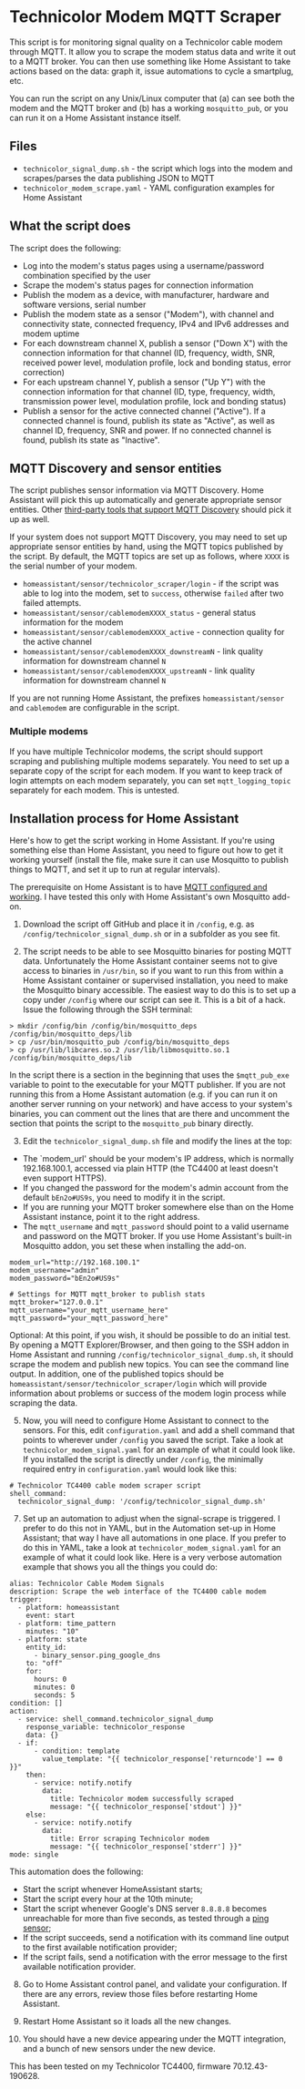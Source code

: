 # Technicolor Modem MQTT Scraper

This script is for monitoring signal quality on a Technicolor cable modem through MQTT. It allow you to scrape the modem status data and write it out to a MQTT broker. You can then use something like Home Assistant to take actions based on the data: graph it, issue automations to cycle a smartplug, etc.

You can run the script on any Unix/Linux computer that (a) can see both the modem and the MQTT broker and (b) has a working `mosquitto_pub`, or you can run it on a Home Assistant instance itself.

## Files 

- `technicolor_signal_dump.sh` - the script which logs into the modem and scrapes/parses the data publishing JSON to MQTT 
- `technicolor_modem_scrape.yaml` - YAML configuration examples for Home Assistant

## What the script does

The script does the following:

- Log into the modem's status pages using a username/password combination specified by the user
- Scrape the modem's status pages for connection information
- Publish the modem as a device, with manufacturer, hardware and software versions, serial number
- Publish the modem state as a sensor ("Modem"), with channel and connectivity state, connected frequency, IPv4 and IPv6 addresses and modem uptime
- For each downstream channel X, publish a sensor ("Down X") with the connection information for that channel (ID, frequency, width, SNR, received power level, modulation profile, lock and bonding status, error correction)
- For each upstream channel Y, publish a sensor ("Up Y") with the connection information for that channel (ID, type, frequency, width, transmission power level, modulation profile, lock and bonding status)
- Publish a sensor for the active connected channel ("Active"). If a connected channel is found, publish its state as "Active", as well as channel ID, frequency, SNR and power. If no connected channel is found, publish its state as "Inactive".

## MQTT Discovery and sensor entities 

The script publishes sensor information via MQTT Discovery. Home Assistant will pick this up automatically and generate appropriate sensor entities. Other [third-party tools that support MQTT Discovery](https://www.home-assistant.io/integrations/mqtt#support-by-third-party-tools) should pick it up as well. 

If your system does not support MQTT Discovery, you may need to set up appropriate sensor entities by hand, using the MQTT topics published by the script. By default, the MQTT topics are set up as follows, where `XXXX` is the serial number of your modem. 

- `homeassistant/sensor/technicolor_scraper/login` - if the script was able to log into the modem, set to `success`, otherwise `failed` after two failed attempts.  
- `homeassistant/sensor/cablemodemXXXX_status` - general status information for the modem 
- `homeassistant/sensor/cablemodemXXXX_active` - connection quality for the active channel
- `homeassistant/sensor/cablemodemXXXX_downstreamN` - link quality information for downstream channel `N`
- `homeassistant/sensor/cablemodemXXXX_upstreamN` - link quality information for downstream channel `N`

If you are not running Home Assistant, the prefixes `homeassistant/sensor` and `cablemodem` are configurable in the script.

### Multiple modems

If you have multiple Technicolor modems, the script should support scraping and publishing multiple modems separately. You need to set up a separate copy of the script for each modem. If you want to keep track of login attempts on each modem separately, you can set `mqtt_logging_topic` separately for each modem. This is untested.

## Installation process for Home Assistant

Here's how to get the script working in Home Assistant. If you're using something else than Home Assistant, you need to figure out how to get it working yourself (install the file, make sure it can use Mosquitto to publish things to MQTT, and set it up to run at regular intervals).

The prerequisite on Home Assistant is to have [MQTT configured and working](https://www.home-assistant.io/integrations/mqtt/). I have tested this only with Home Assistant's own Mosquitto add-on.

1. Download the script off GitHub and place it in `/config`, e.g. as `/config/technicolor_signal_dump.sh` or in a subfolder as you see fit.

2. The script needs to be able to see Mosquitto binaries for posting MQTT data. Unfortunately the Home Assistant container seems not to give access to binaries in `/usr/bin`, so if you want to run this from within a Home Assistant container or supervised installation, you need to make the Mosquitto binary accessible. The easiest way to do this is to set up a copy under `/config` where our script can see it. This is a bit of a hack. Issue the following through the SSH terminal:
```
> mkdir /config/bin /config/bin/mosquitto_deps /config/bin/mosquitto_deps/lib
> cp /usr/bin/mosquitto_pub /config/bin/mosquitto_deps
> cp /usr/lib/libcares.so.2 /usr/lib/libmosquitto.so.1 /config/bin/mosquitto_deps/lib
```
In the script there is a section in the beginning that uses the `$mqtt_pub_exe` variable to point to the executable for your MQTT publisher. If you are not running this from a Home Assistant automation (e.g. if you can run it on another server running on your network) and have access to your system's binaries, you can comment out the lines that are there and uncomment the section that points the script to the `mosquitto_pub` binary directly. 

3. Edit the `technicolor_signal_dump.sh` file and modify the lines at the top: 
- The `modem_url' should be your modem's IP address, which is normally 192.168.100.1, accessed via plain HTTP (the TC4400 at least doesn't even support HTTPS).
- If you changed the password for the modem's admin account from the default `bEn2o#US9s`, you need to modify it in the script.
- If you are running your MQTT broker somewhere else than on the Home Assistant instance, point it to the right address.
- The `mqtt_username` and `mqtt_password` should point to a valid username and password on the MQTT broker. If you use Home Assistant's built-in Mosquitto addon, you set these when installing the add-on.
```
modem_url="http://192.168.100.1"
modem_username="admin"
modem_password="bEn2o#US9s"

# Settings for MQTT mqtt_broker to publish stats
mqtt_broker="127.0.0.1"
mqtt_username="your_mqtt_username_here"
mqtt_password="your_mqtt_password_here"
```

Optional:
At this point, if you wish, it should be possible to do an initial test. By opening a MQTT Explorer/Browser, and then going to the SSH addon in Home Assistant and running `/config/technicolor_signal_dump.sh`, it should scrape the modem and publish new topics.  You can see the command line output. In addition, one of the published topics should be `homeassistant/sensor/technicolor_scraper/login` which will provide information about problems or success of the modem login process while scraping the data.

5. Now, you will need to configure Home Assistant to connect to the sensors. For this, edit `configuration.yaml` and add a shell command that points to wherever under `/config` you saved the script. Take a look at `technicolor_modem_signal.yaml` for an example of what it could look like. If you installed the script is directly under `/config`, the minimally required entry in `configuration.yaml` would look like this:
```
# Technicolor TC4400 cable modem scraper script
shell_command:
  technicolor_signal_dump: '/config/technicolor_signal_dump.sh'
```

7. Set up an automation to adjust when the signal-scrape is triggered. I prefer to do this not in YAML, but in the Automation set-up in Home Assistant; that way I have all automations in one place. If you prefer to do this in YAML, take a look at `technicolor_modem_signal.yaml` for an example of what it could look like. Here is a very verbose automation example that shows you all the things you could do:
```
alias: Technicolor Cable Modem Signals
description: Scrape the web interface of the TC4400 cable modem
trigger:
  - platform: homeassistant
    event: start
  - platform: time_pattern
    minutes: "10"
  - platform: state
    entity_id:
      - binary_sensor.ping_google_dns
    to: "off"
    for:
      hours: 0
      minutes: 0
      seconds: 5
condition: []
action:
  - service: shell_command.technicolor_signal_dump
    response_variable: technicolor_response
    data: {}
  - if:
      - condition: template
        value_template: "{{ technicolor_response['returncode'] == 0 }}"
    then:
      - service: notify.notify
        data:
          title: Technicolor modem successfully scraped
          message: "{{ technicolor_response['stdout'] }}"
    else:
      - service: notify.notify
        data:
          title: Error scraping Technicolor modem
          message: "{{ technicolor_response['stderr'] }}"
mode: single
```

This automation does the following:
- Start the script whenever HomeAssistant starts;
- Start the script every hour at the 10th minute;
- Start the script whenever Google's DNS server `8.8.8.8` becomes unreachable for more than five seconds, as tested through a [ping sensor](https://www.home-assistant.io/integrations/ping/);
- If the script succeeds, send a notification with its command line output to the first available notification provider;
- If the script fails, send a notification with the error message to the first available notification provider.

8. Go to Home Assistant control panel, and validate your configuration.  If there are any errors, review those files before restarting Home Assistant.

9. Restart Home Assistant so it loads all the new changes.

10. You should have a new device appearing under the MQTT integration, and a bunch of new sensors under the new device. 

This has been tested on my Technicolor TC4400, firmware 70.12.43-190628.
